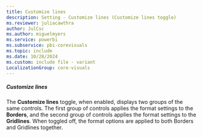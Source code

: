 ```yaml
---
title: Customize lines
description: Setting - Customize lines (Customize lines toggle)
ms.reviewer: juliacawthra
author: JulCsc
ms.author: miguelmyers
ms.service: powerbi
ms.subservice: pbi-corevisuals
ms.topic: include
ms.date: 10/28/2024
ms.custom: include file - variant
LocalizationGroup: core-visuals
---
```

##### Customize lines

The **Customize lines** toggle, when enabled, displays two groups of the same controls. The first group of controls applies the format settings to the **Borders**, and the second group of controls applies the format settings to the  **Gridlines**. When toggled off, the format options are applied to both Borders and Gridlines together.

